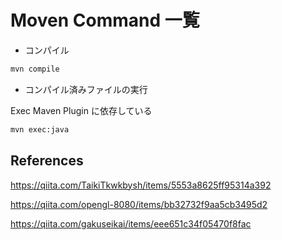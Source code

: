 # Moven Command 一覧

- コンパイル

```sh
mvn compile
```

- コンパイル済みファイルの実行

Exec Maven Plugin に依存している

```sh
mvn exec:java
```

## References

https://qiita.com/TaikiTkwkbysh/items/5553a8625ff95314a392

https://qiita.com/opengl-8080/items/bb32732f9aa5cb3495d2

https://qiita.com/gakuseikai/items/eee651c34f05470f8fac
